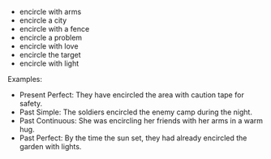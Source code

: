 
- encircle with arms
- encircle a city
- encircle with a fence
- encircle a problem
- encircle with love
- encircle the target
- encircle with light

Examples:
- Present Perfect: They have encircled the area with caution tape for safety.
- Past Simple: The soldiers encircled the enemy camp during the night.
- Past Continuous: She was encircling her friends with her arms in a warm hug.
- Past Perfect: By the time the sun set, they had already encircled the garden with lights.